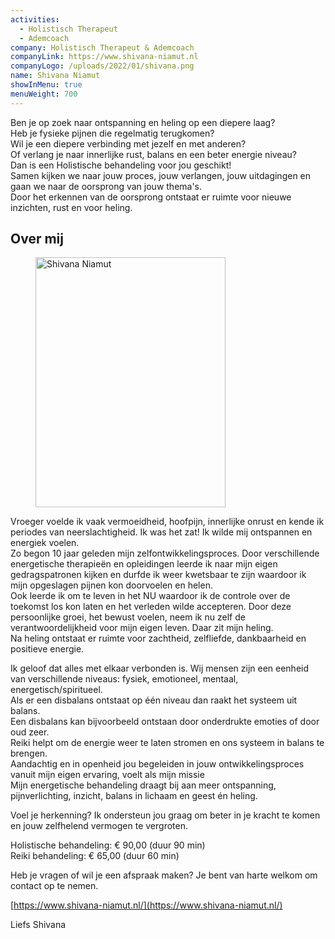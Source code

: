 ```yaml
---
activities:
  - Holistisch Therapeut
  - Ademcoach
company: Holistisch Therapeut & Ademcoach
companyLink: https://www.shivana-niamut.nl
companyLogo: /uploads/2022/01/shivana.png
name: Shivana Niamut
showInMenu: true
menuWeight: 700
---
```


Ben je op zoek naar ontspanning en heling op een diepere laag?  
Heb je fysieke pijnen die regelmatig terugkomen?  
Wil je een diepere verbinding met jezelf en met anderen?  
Of verlang je naar innerlijke rust, balans en een beter energie niveau?   
Dan is een Holistische behandeling voor jou geschikt!  
Samen kijken we naar jouw proces, jouw verlangen, jouw uitdagingen en gaan we naar de oorsprong van jouw thema's.  
Door het erkennen van de oorsprong ontstaat er ruimte voor nieuwe inzichten, rust en voor heling.

## Over mij

<figure class="alignright is-resized"><img src="https://res.cloudinary.com/piith/image/upload/2021/09/Screenshot-2021-09-28-at-17.35.34.png" alt="Shivana Niamut" class="wp-image-2913" width="304" height="400"/></figure>

Vroeger voelde ik vaak vermoeidheid, hoofpijn, innerlijke onrust en kende ik periodes van neerslachtigheid. Ik was het zat! Ik wilde mij ontspannen en energiek voelen.  
Zo begon 10 jaar geleden mijn zelfontwikkelingsproces. Door verschillende energetische therapieën en opleidingen leerde ik naar mijn eigen gedragspatronen kijken en durfde ik weer kwetsbaar te zijn waardoor ik mijn opgeslagen pijnen kon doorvoelen en helen.  
Ook leerde ik om te leven in het NU waardoor ik de controle over de toekomst los kon laten en het verleden wilde accepteren. Door deze persoonlijke groei, het bewust voelen, neem ik nu zelf de verantwoordelijkheid voor mijn eigen leven. Daar zit mijn heling.  
Na heling ontstaat er ruimte voor zachtheid, zelfliefde, dankbaarheid en positieve energie.

Ik geloof dat alles met elkaar verbonden is. Wij mensen zijn een eenheid van verschillende niveaus: fysiek, emotioneel, mentaal, energetisch/spiritueel.  
Als er een disbalans ontstaat op één niveau dan raakt het systeem uit balans.  
Een disbalans kan bijvoorbeeld ontstaan door onderdrukte emoties of door oud zeer.  
Reiki helpt om de energie weer te laten stromen en ons systeem in balans te brengen.  
Aandachtig en in openheid jou begeleiden in jouw ontwikkelingsproces vanuit mijn eigen ervaring, voelt als mijn missie  
Mijn energetische behandeling draagt bij aan meer ontspanning, pijnverlichting, inzicht, balans in lichaam en geest én heling.

Voel je herkenning? Ik ondersteun jou graag om beter in je kracht te komen en jouw zelfhelend vermogen te vergroten.

Holistische behandeling: € 90,00 (duur 90 min)  
Reiki behandeling: € 65,00 (duur 60 min)

Heb je vragen of wil je een afspraak maken? Je bent van harte welkom om contact op te nemen.

[https://www.shivana-niamut.nl/](https://www.shivana-niamut.nl/)

Liefs Shivana

